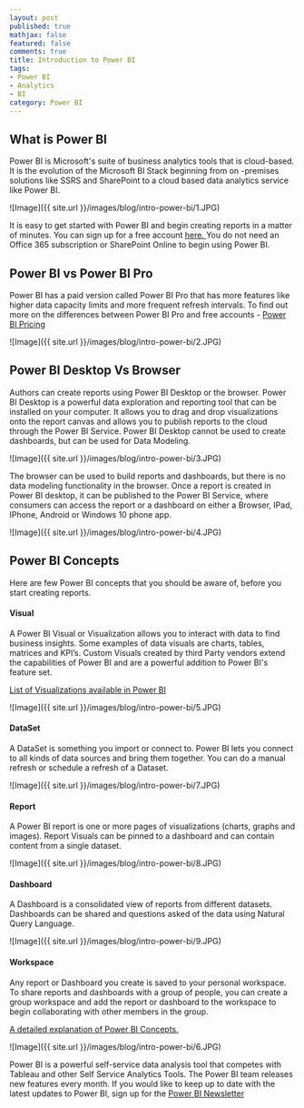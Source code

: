 ```yaml
---
layout: post
published: true
mathjax: false
featured: false
comments: true
title: Introduction to Power BI
tags:
- Power BI
- Analytics
- BI
category: Power BI
---
```

## What is Power BI

Power BI is Microsoft's suite of business analytics tools that is cloud-based. It is the evolution of the Microsoft BI Stack beginning from on -premises solutions like SSRS and SharePoint to a cloud based data analytics service like Power BI.

![Image]({{ site.url }}/images/blog/intro-power-bi/1.JPG)

It is easy to get started with Power BI and begin creating reports in a matter of minutes. You can sign up for a free account <a href="https://app.powerbi.com">here. </a>You do not need an Office 365 subscription or SharePoint Online to begin using Power BI.

## Power BI vs Power BI Pro
Power BI has a paid version called Power BI Pro that has more features like higher data capacity limits and more frequent refresh intervals. To find out more on the differences between Power BI Pro and free accounts - <a href="https://powerbi.microsoft.com/en-us/pricing/">Power BI Pricing</a>

![Image]({{ site.url }}/images/blog/intro-power-bi/2.JPG)

## Power BI Desktop Vs Browser
Authors can create reports using Power BI Desktop or the browser. Power BI Desktop is a powerful data exploration and reporting tool that can be installed on your computer. It allows you to drag and drop visualizations onto the report canvas and allows you to publish reports to the cloud through the Power BI Service. Power BI Desktop cannot be used to create dashboards, but can be used for Data Modeling.

![Image]({{ site.url }}/images/blog/intro-power-bi/3.JPG)

The browser can be used to build reports and dashboards, but there is no data modeling functionality in the browser. Once a report is created in Power BI desktop, it can be published to the Power BI Service, where consumers can access the report or a dashboard on either a Browser, IPad, IPhone, Android or Windows 10 phone app.

![Image]({{ site.url }}/images/blog/intro-power-bi/4.JPG)

## Power BI Concepts

Here are few Power BI concepts that you should be aware of, before you start creating reports.

#### Visual 
A Power BI Visual or Visualization allows you to interact with data to find business insights. Some examples of data visuals are charts, tables, matrices and KPI’s. Custom Visuals created by third Party vendors extend the capabilities of Power BI and are a powerful addition to Power BI's feature set.

<a href="https://powerbi.microsoft.com/en-us/documentation/powerbi-service-visualization-types-for-reports-and-q-and-a/">List of Visualizations available in Power BI</a>

![Image]({{ site.url }}/images/blog/intro-power-bi/5.JPG)

#### DataSet 
A DataSet is something you import or connect to. Power BI lets you connect to all kinds of data sources and bring them together. You can do a manual refresh or schedule a refresh of a Dataset.

![Image]({{ site.url }}/images/blog/intro-power-bi/7.JPG)

#### Report 
A Power BI report is one or more pages of visualizations (charts, graphs and images). Report Visuals can be pinned to a dashboard and can contain content from a single dataset.

![Image]({{ site.url }}/images/blog/intro-power-bi/8.JPG)

#### Dashboard 
A Dashboard is a consolidated view of reports from different datasets. Dashboards can be shared and questions asked of the data using Natural Query Language.

![Image]({{ site.url }}/images/blog/intro-power-bi/9.JPG)

#### Workspace  
Any report or Dashboard you create is saved to your personal workspace. To share reports and dashboards with a group of people, you can create a group workspace and add the report or dashboard to the workspace to begin collaborating with other members in the group.

 <a href="https://powerbi.microsoft.com/en-us/documentation/powerbi-service-basic-concepts/">A detailed explanation of Power BI Concepts. </a>
 
 ![Image]({{ site.url }}/images/blog/intro-power-bi/6.JPG)

Power BI is a powerful self-service data analysis tool that competes with Tableau and other Self Service Analytics Tools. The Power BI team releases new features every month. If you would like to keep up to date with the latest updates to Power BI, sign up for the <a href="https://powerbi.microsoft.com/en-us/newsletter/">Power BI Newsletter</a>
